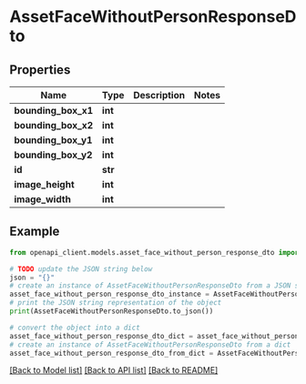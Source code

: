 # AssetFaceWithoutPersonResponseDto


## Properties

Name | Type | Description | Notes
------------ | ------------- | ------------- | -------------
**bounding_box_x1** | **int** |  | 
**bounding_box_x2** | **int** |  | 
**bounding_box_y1** | **int** |  | 
**bounding_box_y2** | **int** |  | 
**id** | **str** |  | 
**image_height** | **int** |  | 
**image_width** | **int** |  | 

## Example

```python
from openapi_client.models.asset_face_without_person_response_dto import AssetFaceWithoutPersonResponseDto

# TODO update the JSON string below
json = "{}"
# create an instance of AssetFaceWithoutPersonResponseDto from a JSON string
asset_face_without_person_response_dto_instance = AssetFaceWithoutPersonResponseDto.from_json(json)
# print the JSON string representation of the object
print(AssetFaceWithoutPersonResponseDto.to_json())

# convert the object into a dict
asset_face_without_person_response_dto_dict = asset_face_without_person_response_dto_instance.to_dict()
# create an instance of AssetFaceWithoutPersonResponseDto from a dict
asset_face_without_person_response_dto_from_dict = AssetFaceWithoutPersonResponseDto.from_dict(asset_face_without_person_response_dto_dict)
```
[[Back to Model list]](../README.md#documentation-for-models) [[Back to API list]](../README.md#documentation-for-api-endpoints) [[Back to README]](../README.md)


